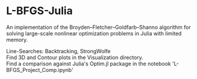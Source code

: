 # L-BFGS-Julia
An implementation of the Broyden–Fletcher–Goldfarb–Shanno algorithm for solving large-scale nonlinear optimization problems in Julia with limited memory. 

Line-Searches: Backtracking, StrongWolfe  
Find 3D and Contour plots in the Visualization directory.   
Find a comparison against Julia's Optim.jl package in the notebook 'L-BFGS_Project_Comp.ipynb'  
